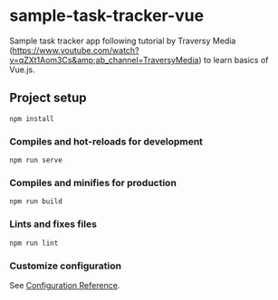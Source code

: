 # sample-task-tracker-vue
Sample task tracker app following tutorial by Traversy Media (https://www.youtube.com/watch?v=qZXt1Aom3Cs&amp;ab_channel=TraversyMedia) to learn basics of Vue.js.

## Project setup
```
npm install
```

### Compiles and hot-reloads for development
```
npm run serve
```

### Compiles and minifies for production
```
npm run build
```

### Lints and fixes files
```
npm run lint
```

### Customize configuration
See [Configuration Reference](https://cli.vuejs.org/config/).